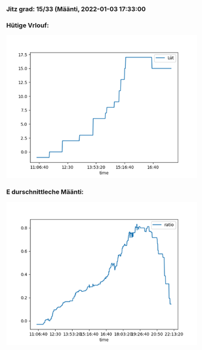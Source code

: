 ### Jitz grad: 15/33 (Määnti, 2022-01-03 17:33:00

### Hütige Vrlouf:
![Graph](Today.png)

### E durschnittleche Määnti:
![Graph](Määnti.png)